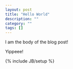 ```yaml
---
layout: post
title: "Hello World"
description: ""
category: ""
tags: []
---
```

I am the body of the blog post!

Yippeee!


{% include JB/setup %}
